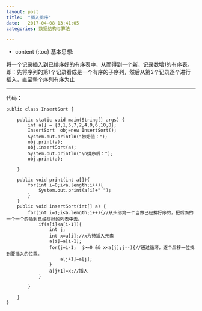```yaml
---
layout: post
title:  "插入排序"
date:   2017-04-08 13:41:05
categories: 数据结构与算法

---
```


* content
{:toc}
基本思想:

将一个记录插入到已排序好的有序表中，从而得到一个新，记录数增1的有序表。即：先将序列的第1个记录看成是一个有序的子序列，然后从第2个记录逐个进行插入，直至整个序列有序为止

---

代码：

	public class InsertSort {  
	  
		public static void main(String[] args) {  
			int a[] = {3,1,5,7,2,4,9,6,10,8};    
			InsertSort  obj=new InsertSort();  
			System.out.println("初始值：");  
			obj.print(a);  
			obj.insertSort(a);  
			System.out.println("\n排序后：");  
			obj.print(a);  
	  
		}  
	  
		public void print(int a[]){  
			for(int i=0;i<a.length;i++){  
				System.out.print(a[i]+" ");  
			}  
		}  
		public void insertSort(int[] a) {  
			for(int i=1;i<a.length;i++){//从头部第一个当做已经排好序的，把后面的一个一个的插到已经排好的列表中去。  
				if(a[i]<a[i-1]){  
					int j;  
					int x=a[i];//x为待插入元素  
					a[i]=a[i-1];  
					for(j=i-1;  j>=0 && x<a[j];j--){//通过循环，逐个后移一位找到要插入的位置。  
						a[j+1]=a[j];  
					}  
					a[j+1]=x;//插入  
				}  
					  
			}  
			  
		}  
	}  